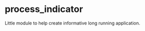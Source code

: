 process_indicator
=================

Little module to help create informative long running application.
